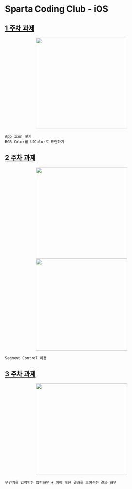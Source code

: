 # Sparta Coding Club - iOS

## [1 주차 과제](https://github.com/nezhitsya/Sparta_iOS/tree/master/week%2001/Homework01)

<p align="center">
  <img width="300" src="https://user-images.githubusercontent.com/60697742/123720265-a515fe80-d8be-11eb-8f31-4b843f3e96e0.mov">
</p>

```
App Icon 넣기
RGB Color를 UIColor로 표현하기
```

## [2 주차 과제](https://github.com/nezhitsya/Sparta_iOS/tree/master/week%2002/Homework02)

<p align="center">
  <img width="300" src="https://user-images.githubusercontent.com/60697742/124218343-00e9bd00-db35-11eb-9622-1f00c970f5ba.mov">
  <img width="300" src="https://user-images.githubusercontent.com/60697742/124218347-02b38080-db35-11eb-97e8-4d593e8121f9.mov">
</p>

```
Segment Control 이용
```

## [3 주차 과제](https://github.com/nezhitsya/Sparta_iOS/tree/master/week%2003/Homework03)

<p align="center">
  <img width="300" src="https://user-images.githubusercontent.com/60697742/124530078-cb034c00-de46-11eb-9576-b80c7bb72075.mp4">
</p>

```
무언가를 입력받는 입력화면 + 이에 대한 결과를 보여주는 결과 화면

```
